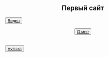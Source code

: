 <html>
<head>
<title>Villega</title>
</head>
<body>
<body background="сайт/img/img1.akspic.ru-zoloto-zheltyj-sinij_cvet-utro-lazur-2560x1440.jpg">
  
<h2><center>Первый сайт</center></h2>

<button><a href="первый сайт">Видео</a></button>
<center><button><a href="2слайд">О мне</a></button></center>
<br>

<br>
 <button><a href="музыка">музыка</a></button>


<br>
